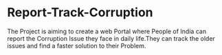 Report-Track-Corruption
=======================

The Project is aiming to create a web Portal where People of India can report the Corruption Issue they face in daily life.They can track the older issues and find a faster solution to their Problem.
